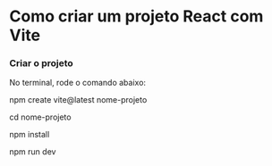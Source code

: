 # Como criar um projeto React com Vite

### Criar o projeto
No terminal, rode o comando abaixo:

npm create vite@latest nome-projeto

cd nome-projeto

npm install

npm run dev